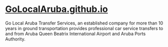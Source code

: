 # [GoLocalAruba.github.io](https://golocalaruba.com/)
Go Local Aruba Transfer Services, an established company for more than 10 years in ground transportation provides professional car service transfers to and from Aruba Queen Beatrix International Airport and Aruba Ports Authority.
